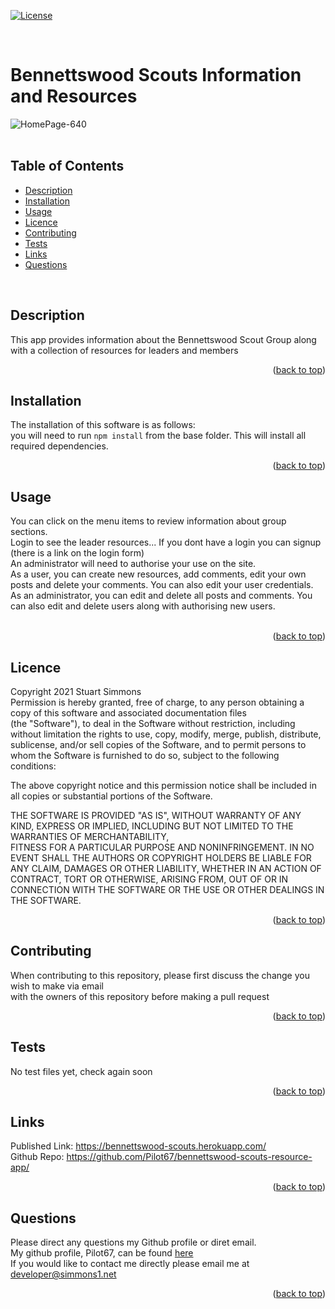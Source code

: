 <div id="top"></div>  

[![License](https://img.shields.io/badge/Licence-MIT-brightgreen?style=plastic)](#licence)  
  
<br>

# Bennettswood Scouts Information and Resources  
![HomePage-640](https://user-images.githubusercontent.com/86697483/152770487-57e4f5d3-a2f0-4d1c-9318-2dfd33284bdf.png)  
<br>

## Table of Contents
  
  * [Description](#description)
  * [Installation](#installation)
  * [Usage](#usage)
  * [Licence](#licence)
  * [Contributing](#contributing)
  * [Tests](#tests)
  * [Links](#links)
  * [Questions](#questions)
  
<br>

## Description  
This app provides information about the Bennettswood Scout Group along with a collection of resources for leaders and members
<br>
<p align="right">(<a href="#top">back to top</a>)</p>
  
  
## Installation  
The installation of this software is as follows:  
you will need to run ```npm install``` from the base folder. This will install all required dependencies.
<br>
<p align="right">(<a href="#top">back to top</a>)</p>
  
## Usage
You can click on the menu items to review information about group sections.  
Login to see the leader resources... If you dont have a login you can signup (there is a link on the login form)  
An administrator will need to authorise your use on the site.  
As a user, you can create new resources, add comments, edit your own posts and delete your comments. You can also edit your user credentials.  
As an administrator, you can edit and delete all posts and comments. You can also edit and delete users along with authorising new users.  
<br>
<p align="right">(<a href="#top">back to top</a>)</p>
  
## Licence
Copyright 2021 Stuart Simmons  
Permission is hereby granted, free of charge, to any person obtaining a copy of this software and associated documentation files  
(the "Software"), to deal in the Software without restriction, including without limitation the rights to use, copy, modify, merge, publish, distribute, sublicense, and/or sell copies of the Software, and to permit persons to whom the Software is furnished to do so, subject to the following conditions:  
    
The above copyright notice and this permission notice shall be included in all copies or substantial portions of the Software.  
    
THE SOFTWARE IS PROVIDED "AS IS", WITHOUT WARRANTY OF ANY KIND, EXPRESS OR IMPLIED, INCLUDING BUT NOT LIMITED TO THE WARRANTIES OF MERCHANTABILITY,  
FITNESS FOR A PARTICULAR PURPOSE AND NONINFRINGEMENT. IN NO EVENT SHALL THE AUTHORS OR COPYRIGHT HOLDERS BE LIABLE FOR ANY CLAIM, DAMAGES OR OTHER LIABILITY, WHETHER IN AN ACTION OF CONTRACT, TORT OR OTHERWISE, ARISING FROM, OUT OF OR IN CONNECTION WITH THE SOFTWARE OR THE USE OR OTHER DEALINGS IN THE SOFTWARE.
<p align="right">(<a href="#top">back to top</a>)</p>
  
## Contributing
When contributing to this repository, please first discuss the change you wish to make via email  
  with the owners of this repository before making a pull request<br>
<p align="right">(<a href="#top">back to top</a>)</p>
  
## Tests
No test files yet, check again soon<br>
<p align="right">(<a href="#top">back to top</a>)</p>
  
## Links
Published Link: https://bennettswood-scouts.herokuapp.com/  
Github Repo: https://github.com/Pilot67/bennettswood-scouts-resource-app/  
<p align="right">(<a href="#top">back to top</a>)</p>
  
## Questions
Please direct any questions my Github profile or diret email.  
My github profile, Pilot67, can be found [here](https://github.com/Pilot67)  
If you would like to contact me directly please email me at developer@simmons1.net  
<p align="right">(<a href="#top">back to top</a>)</p>  
